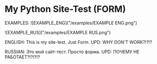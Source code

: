 # My Python Site-Test (FORM)

EXAMPLES:
![EXAMPLE_ENG]("/examples/EXAMPLE ENG.png")

![EXAMPLE_RUS]("/examples/EXAMPLE RUS.png")

ENGLISH:
This is my site-test. Just Form.
UPD: WHY DON'T WORK?!?!?

RUSSIAN:
Это мой сайт-тест. Просто форма.
UPD: ПОЧЕМУ НЕ РАБОТАЕТ?!?!?!?
